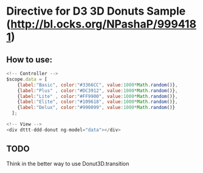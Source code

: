 # Directive for D3 3D Donuts Sample (http://bl.ocks.org/NPashaP/9994181)

## How to use:
```js
<!-- Controller -->
$scope.data = [
    {label:"Basic", color:"#3366CC", value:1000*Math.random()},
    {label:"Plus" , color:"#DC3912", value:1000*Math.random()},
    {label:"Lite" , color:"#FF9900", value:1000*Math.random()},
    {label:"Elite", color:"#109618", value:1000*Math.random()},
    {label:"Delux", color:"#990099", value:1000*Math.random()}
  ];

<!-- View -->
<div dttt-ddd-donut ng-model="data"></div>
```

## TODO
Think in the better way to use Donut3D.transition